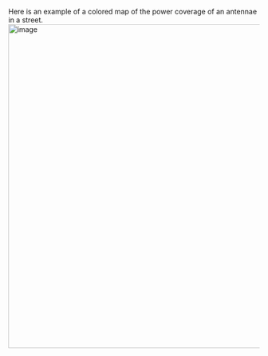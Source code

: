 Here is an example of a colored map of the power coverage of an antennae in a street. 
<img width="1307" height="651" alt="image" src="https://github.com/user-attachments/assets/0b301c68-774c-4c96-ae44-0343ec93cc19" />
